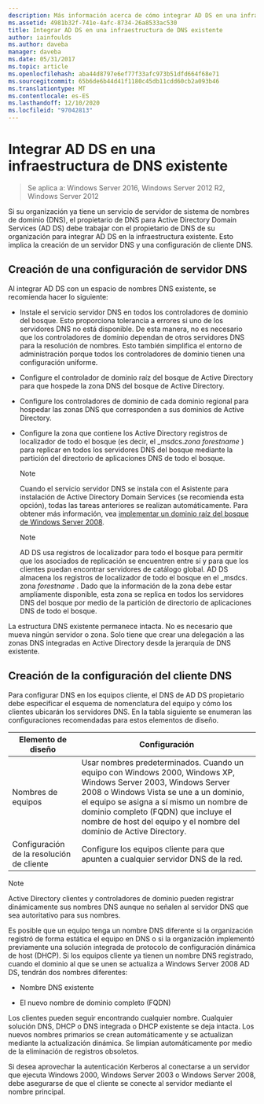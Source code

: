 ```yaml
---
description: Más información acerca de cómo integrar AD DS en una infraestructura DNS existente
ms.assetid: 4981b32f-741e-4afc-8734-26a8533ac530
title: Integrar AD DS en una infraestructura de DNS existente
author: iainfoulds
ms.author: daveba
manager: daveba
ms.date: 05/31/2017
ms.topic: article
ms.openlocfilehash: aba44d8797e6ef77f33afc973b51dfd664f68e71
ms.sourcegitcommit: 65b6de6b44d41f1180c45db11cdd60cb2a093b46
ms.translationtype: MT
ms.contentlocale: es-ES
ms.lasthandoff: 12/10/2020
ms.locfileid: "97042813"
---
```

# <a name="integrating-ad-ds-into-an-existing-dns-infrastructure"></a>Integrar AD DS en una infraestructura de DNS existente

>Se aplica a: Windows Server 2016, Windows Server 2012 R2, Windows Server 2012

Si su organización ya tiene un servicio de servidor de sistema de nombres de dominio (DNS), el propietario de DNS para Active Directory Domain Services (AD DS) debe trabajar con el propietario de DNS de su organización para integrar AD DS en la infraestructura existente. Esto implica la creación de un servidor DNS y una configuración de cliente DNS.

## <a name="creating-a-dns-server-configuration"></a>Creación de una configuración de servidor DNS
Al integrar AD DS con un espacio de nombres DNS existente, se recomienda hacer lo siguiente:

-   Instale el servicio servidor DNS en todos los controladores de dominio del bosque. Esto proporciona tolerancia a errores si uno de los servidores DNS no está disponible. De esta manera, no es necesario que los controladores de dominio dependan de otros servidores DNS para la resolución de nombres. Esto también simplifica el entorno de administración porque todos los controladores de dominio tienen una configuración uniforme.

-   Configure el controlador de dominio raíz del bosque de Active Directory para que hospede la zona DNS del bosque de Active Directory.

-   Configure los controladores de dominio de cada dominio regional para hospedar las zonas DNS que corresponden a sus dominios de Active Directory.

-   Configure la zona que contiene los Active Directory registros de localizador de todo el bosque (es decir, el _msdcs.*zona forestname* ) para replicar en todos los servidores DNS del bosque mediante la partición del directorio de aplicaciones DNS de todo el bosque.

    > [!NOTE]
    > Cuando el servicio servidor DNS se instala con el Asistente para instalación de Active Directory Domain Services (se recomienda esta opción), todas las tareas anteriores se realizan automáticamente. Para obtener más información, vea [implementar un dominio raíz del bosque de Windows Server 2008](/previous-versions/windows/it-pro/windows-server-2008-R2-and-2008/cc731174(v=ws.10)).

    > [!NOTE]
    > AD DS usa registros de localizador para todo el bosque para permitir que los asociados de replicación se encuentren entre sí y para que los clientes puedan encontrar servidores de catálogo global. AD DS almacena los registros de localizador de todo el bosque en el _msdcs. zona *forestname* . Dado que la información de la zona debe estar ampliamente disponible, esta zona se replica en todos los servidores DNS del bosque por medio de la partición de directorio de aplicaciones DNS de todo el bosque.

La estructura DNS existente permanece intacta. No es necesario que mueva ningún servidor o zona. Solo tiene que crear una delegación a las zonas DNS integradas en Active Directory desde la jerarquía de DNS existente.

## <a name="creating-the-dns-client-configuration"></a>Creación de la configuración del cliente DNS
Para configurar DNS en los equipos cliente, el DNS de AD DS propietario debe especificar el esquema de nomenclatura del equipo y cómo los clientes ubicarán los servidores DNS. En la tabla siguiente se enumeran las configuraciones recomendadas para estos elementos de diseño.

|Elemento de diseño|Configuración|
|------------------|-----------------|
|Nombres de equipos|Usar nombres predeterminados. Cuando un equipo con Windows 2000, Windows XP, Windows Server 2003, Windows Server 2008 o Windows Vista se une a un dominio, el equipo se asigna a sí mismo un nombre de dominio completo (FQDN) que incluye el nombre de host del equipo y el nombre del dominio de Active Directory.|
|Configuración de la resolución de cliente|Configure los equipos cliente para que apunten a cualquier servidor DNS de la red.|

> [!NOTE]
> Active Directory clientes y controladores de dominio pueden registrar dinámicamente sus nombres DNS aunque no señalen al servidor DNS que sea autoritativo para sus nombres.

Es posible que un equipo tenga un nombre DNS diferente si la organización registró de forma estática el equipo en DNS o si la organización implementó previamente una solución integrada de protocolo de configuración dinámica de host (DHCP). Si los equipos cliente ya tienen un nombre DNS registrado, cuando el dominio al que se unen se actualiza a Windows Server 2008 AD DS, tendrán dos nombres diferentes:

-   Nombre DNS existente

-   El nuevo nombre de dominio completo (FQDN)

Los clientes pueden seguir encontrando cualquier nombre. Cualquier solución DNS, DHCP o DNS integrada o DHCP existente se deja intacta. Los nuevos nombres primarios se crean automáticamente y se actualizan mediante la actualización dinámica. Se limpian automáticamente por medio de la eliminación de registros obsoletos.

Si desea aprovechar la autenticación Kerberos al conectarse a un servidor que ejecuta Windows 2000, Windows Server 2003 o Windows Server 2008, debe asegurarse de que el cliente se conecte al servidor mediante el nombre principal.

